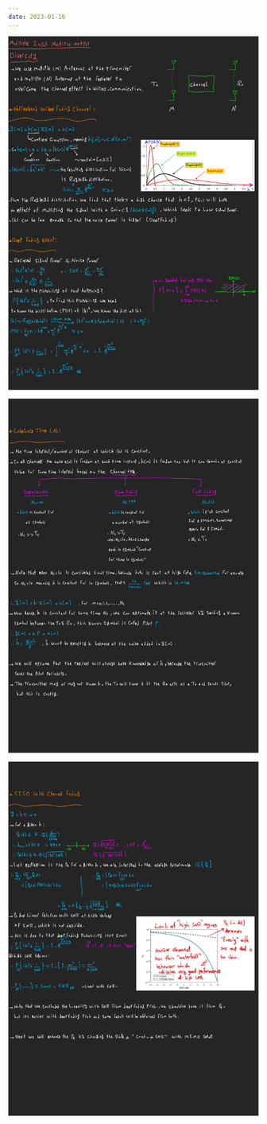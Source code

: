 ```yaml
---
date: 2023-01-16
---
```


![](Mimo-images/mimo2--1.png)

![](Mimo-images/mimo2--2.png)

![](Mimo-images/mimo2--3.png)

